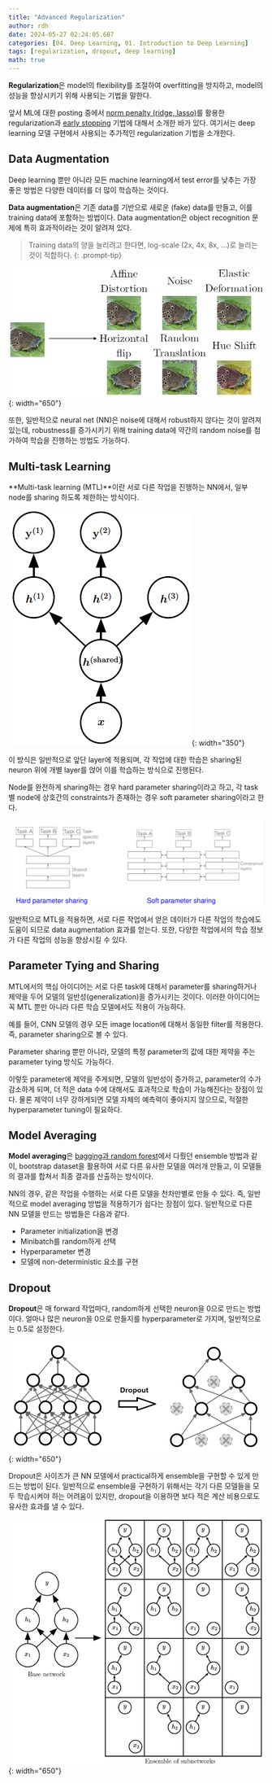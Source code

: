 ```yaml
---
title: "Advanced Regularization"
author: rdh
date: 2024-05-27 02:24:05.607
categories: [04. Deep Learning, 01. Introduction to Deep Learning]
tags: [regularization, dropout, deep learning]
math: true
---
```

**Regularization**은 model의 flexibility를 조절하여 overfitting을 방지하고, model의 성능을 향상시키기 위해 사용되는 기법을 말한다.

앞서 ML에 대한 posting 중에서 [norm penalty (ridge, lasso)](https://rohdonghyun.github.io/posts/Regularization/)를 활용한 regularization과 [early stopping](https://rohdonghyun.github.io/posts/Optimization-vs-Learning/) 기법에 대해서 소개한 바가 있다. 여기서는 deep learning 모델 구현에서 사용되는 추가적인 regularization 기법을 소개한다.

## Data Augmentation
Deep learning 뿐만 아니라 모든 machine learning에서 test error를 낮추는 가장 좋은 방법은 다양한 데이터를 더 많이 학습하는 것이다.

**Data augmentation**은 기존 data를 기반으로 새로운 (fake) data를 만들고, 이를 training data에 포함하는 방법이다. Data augmentation은 object recognition 문제에 특히 효과적이라는 것이 알려져 있다.

> Training data의 양을 늘리려고 한다면, log-scale (2x, 4x, 8x, ...)로 늘리는 것이 적합하다.
{: .prompt-tip}

![](/assets/img/Advanced-Regularization-01.png){: width="650"}

또한, 일반적으로 neural net (NN)은 noise에 대해서 robust하지 않다는 것이 알려져 있는데, robustness를 증가시키기 위해 training data에 약간의 random noise를 첨가하여 학습을 진행하는 방법도 가능하다.

## Multi-task Learning
**Multi-task learning (MTL)**이란 서로 다른 작업을 진행하는 NN에서, 일부 node를 sharing 하도록 제한하는 방식이다.

![](/assets/img/Advanced-Regularization-02.png){: width="350"}

이 방식은 일반적으로 앞단 layer에 적용되며, 각 작업에 대한 학습은 sharing된 neuron 위에 개별 layer를 얹어 이를 학습하는 방식으로 진행된다.

Node를 완전하게 sharing하는 경우 hard parameter sharing이라고 하고, 각 task별 node에 상호간의 constraints가 존재하는 경우 soft parameter sharing이라고 한다.

![](/assets/img/Advanced-Regularization-03.png)

일반적으로 MTL을 적용하면, 서로 다른 작업에서 얻은 데이터가 다른 작업의 학습에도 도움이 되므로 data augmentation 효과를 얻는다. 또한, 다양한 작업에서의 학습 정보가 다른 작업의 성능을 향상시킬 수 있다.

## Parameter Tying and Sharing
MTL에서의 핵심 아이디어는 서로 다른 task에 대해서 parameter를 sharing하거나 제약을 두어 모델의 일반성(generalization)을 증가시키는 것이다. 이러한 아이디어는 꼭 MTL 뿐만 아니라 다른 학습 모델에서도 적용이 가능하다.

예를 들어, CNN 모델의 경우 모든 image location에 대해서 동일한 filter를 적용한다. 즉, parameter sharing으로 볼 수 있다.

Parameter sharing 뿐만 아니라, 모델의 특정 parameter의 값에 대한 제약을 주는 parameter tying 방식도 가능하다.

이렇듯 parameter에 제약을 주게되면, 모델의 일반성이 증가하고, parameter의 수가 감소하게 되며, 더 적은 data 수에 대해서도 효과적으로 학습이 가능해진다는 장점이 있다. 물론 제약이 너무 강하게되면 모델 자체의 예측력이 좋아지지 않으므로, 적절한 hyperparameter tuning이 필요하다.

## Model Averaging
**Model averaging**은 [bagging과 random forest](https://rohdonghyun.github.io/posts/Bagging-and-Random-Forest/)에서 다뤘던 ensemble 방법과 같이, bootstrap dataset을 활용하여 서로 다른 유사한 모델을 여러개 만들고, 이 모델들의 결과를 합쳐서 최종 결과를 산출하는 방식이다.

NN의 경우, 같은 작업을 수행하는 서로 다른 모델을 천차만별로 만들 수 있다. 즉, 일반적으로 model averaging 방법을 적용하기가 쉽다는 장점이 있다. 일반적으로 다른 NN 모델을 만드는 방법들은 다음과 같다.

* Parameter initialization을 변경
* Minibatch를 random하게 선택
* Hyperparameter 변경
* 모델에 non-deterministic 요소를 구현

## Dropout
**Dropout**은 매 forward 작업마다, random하게 선택한 neuron을 0으로 만드는 방법이다. 얼마나 많은 neuron을 0으로 만들지를 hyperparameter로 가지며, 일반적으로는 0.5로 설정한다.

![](/assets/img/Advanced-Regularization-04.png){: width="650"}

Dropout은 사이즈가 큰 NN 모델에서 practical하게 ensemble을 구현할 수 있게 만드는 방법이 된다. 일반적으로 ensemble을 구현하기 위해서는 각기 다른 모델들을 모두 학습시켜야 하는 어려움이 있지만, dropout을 이용하면 보다 적은 계산 비용으로도 유사한 효과를 낼 수 있다.

![](/assets/img/Advanced-Regularization-05.png){: width="650"}
